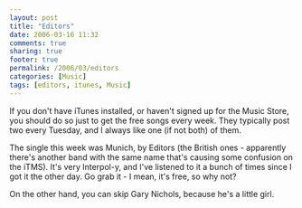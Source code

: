 ```yaml
---
layout: post
title: "Editors"
date: 2006-03-16 11:32
comments: true
sharing: true
footer: true
permalink: /2006/03/editors
categories: [Music]
tags: [editors, itunes, Music]
---
```

If you don't have iTunes installed, or haven't signed up for the Music Store, you should do so just to get the free songs every week.  They typically post two every Tuesday, and I always like one (if not both) of them.

The single this week was Munich, by Editors (the British ones - apparently there's another band with the same name that's causing some confusion on the iTMS).  It's very Interpol-y, and I've listened to it a bunch of times since I got it the other day.  Go grab it - I mean, it's free, so why not?

On the other hand, you can skip Gary Nichols, because he's a little girl.
